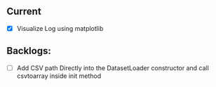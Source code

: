## Current

- [x] Visualize Log using matplotlib

## Backlogs:

- [ ] Add CSV path Directly into the DatasetLoader constructor 
and call csvtoarray inside init method